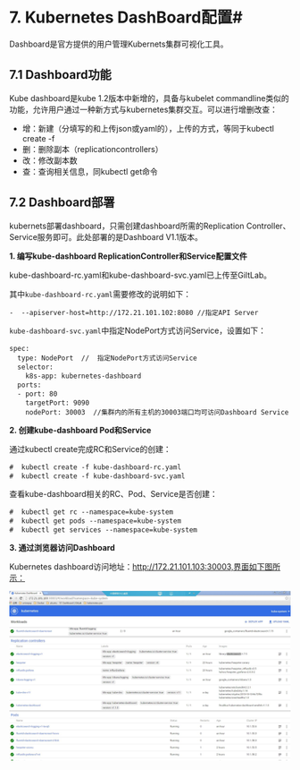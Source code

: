 # 7. Kubernetes DashBoard配置#

Dashboard是官方提供的用户管理Kubernets集群可视化工具。

## 7.1 Dashboard功能 ##
Kube dashboard是kube 1.2版本中新增的，具备与kubelet commandline类似的功能，允许用户通过一种新方式与kubernetes集群交互。可以进行增删改查：
    
- 增：新建（分填写的和上传json或yaml的），上传的方式，等同于kubectl create -f
- 删：删除副本（replicationcontrollers）
- 改：修改副本数
- 查：查询相关信息，同kubectl get命令




## 7.2 Dashboard部署 ##

kubernets部署dashboard，只需创建dashboard所需的Replication Controller、Service服务即可。此处部署的是Dashboard V1.1版本。

**1. 编写kube-dashboard ReplicationController和Service配置文件**

kube-dashboard-rc.yaml和kube-dashboard-svc.yaml已上传至GiltLab。

其中`kube-dashboard-rc.yaml`需要修改的说明如下：

	-  --apiserver-host=http://172.21.101.102:8080 //指定API Server

`kube-dashboard-svc.yaml`中指定NodePort方式访问Service，设置如下：

	spec:
	  type: NodePort  //  指定NodePort方式访问Service
	  selector:
	    k8s-app: kubernetes-dashboard
	  ports:
	  - port: 80
	    targetPort: 9090
	    nodePort: 30003  //集群内的所有主机的30003端口均可访问Dashboard Service


**2. 创建kube-dashboard Pod和Service**

通过kubectl create完成RC和Service的创建：

	#  kubectl create -f kube-dashboard-rc.yaml
	#  kubectl create -f kube-dashboard-svc.yaml

查看kube-dashboard相关的RC、Pod、Service是否创建：

	#  kubectl get rc --namespace=kube-system
	#  kubectl get pods --namespace=kube-system
	#  kubectl get services --namespace=kube-system

**3. 通过浏览器访问Dashboard**

Kubernetes dashboard访问地址：http://172.21.101.103:30003,界面如下图所示：

![](imgs/poc_dashboard.JPG)